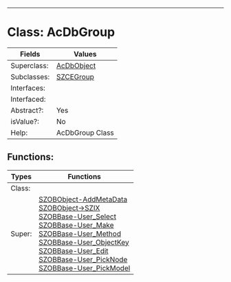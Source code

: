 ---------

# Class:	AcDbGroup

| Fields | Values |
| --------- | --------- |
| Superclass: | [AcDbObject](AcDbObject.html) |
| Subclasses: | [SZCEGroup](SZCEGroup.html) |
| Interfaces: |  |
| Interfaced: |  |
| Abstract?: | Yes |
| isValue?: | No |
| Help: | AcDbGroup Class |


## Functions:

| Types | Functions |
| --------- | --------- |
| Class: |  |
| Super: | [SZOBObject-AddMetaData](SZOBObject.html) <br> [SZOBObject->SZIX](SZOBObject.html) <br> [SZOBBase-User_Select](SZOBBase.html) <br> [SZOBBase-User_Make](SZOBBase.html) <br> [SZOBBase-User_Method](SZOBBase.html) <br> [SZOBBase-User_ObjectKey](SZOBBase.html) <br> [SZOBBase-User_Edit](SZOBBase.html) <br> [SZOBBase-User_PickNode](SZOBBase.html) <br> [SZOBBase-User_PickModel](SZOBBase.html) |


